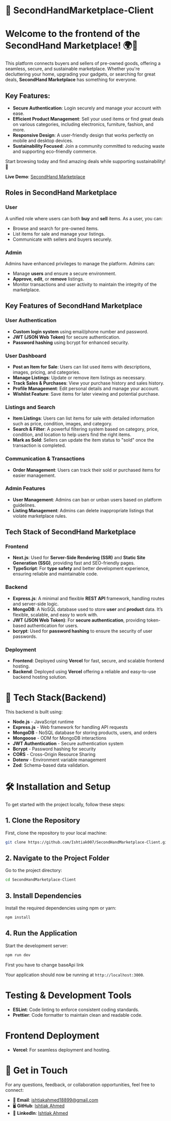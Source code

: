 # 🛒 SecondHandMarketplace-Client

# Welcome to the frontend of the **SecondHand Marketplace**! 🌍💼

This platform connects buyers and sellers of pre-owned goods, offering a seamless, secure, and sustainable marketplace. Whether you're decluttering your home, upgrading your gadgets, or searching for great deals, **SecondHand Marketplace** has something for everyone.

## Key Features:

- **Secure Authentication**: Login securely and manage your account with ease.
- **Efficient Product Management**: Sell your used items or find great deals on various categories, including electronics, furniture, fashion, and more.
- **Responsive Design**: A user-friendly design that works perfectly on mobile and desktop devices.
- **Sustainability Focused**: Join a community committed to reducing waste and supporting eco-friendly commerce.

Start browsing today and find amazing deals while supporting sustainability! 🌱

**Live Demo**: [SecondHand Marketplace]()

## Roles in **SecondHand Marketplace**

### User

A unified role where users can both **buy** and **sell** items. As a user, you can:

- Browse and search for pre-owned items.
- List items for sale and manage your listings.
- Communicate with sellers and buyers securely.

### Admin

Admins have enhanced privileges to manage the platform. Admins can:

- Manage **users** and ensure a secure environment.
- **Approve**, **edit**, or **remove** listings.
- Monitor transactions and user activity to maintain the integrity of the marketplace.

## Key Features of SecondHand Marketplace

### User Authentication

- **Custom login system** using email/phone number and password.
- **JWT (JSON Web Token)** for secure authentication.
- **Password hashing** using bcrypt for enhanced security.

### User Dashboard

- **Post an Item for Sale**: Users can list used items with descriptions, images, pricing, and categories.
- **Manage Listings**: Update or remove item listings as necessary.
- **Track Sales & Purchases**: View your purchase history and sales history.
- **Profile Management**: Edit personal details and manage your account.
- **Wishlist Feature**: Save items for later viewing and potential purchase.

### Listings and Search

- **Item Listings**: Users can list items for sale with detailed information such as price, condition, images, and category.
- **Search & Filter**: A powerful filtering system based on category, price, condition, and location to help users find the right items.
- **Mark as Sold**: Sellers can update the item status to "sold" once the transaction is completed.

### Communication & Transactions

- **Order Management**: Users can track their sold or purchased items for easier management.

### Admin Features

- **User Management**: Admins can ban or unban users based on platform guidelines.
- **Listing Management**: Admins can delete inappropriate listings that violate marketplace rules.

## Tech Stack of SecondHand Marketplace

### **Frontend**

- **Next.js**: Used for **Server-Side Rendering (SSR)** and **Static Site Generation (SSG)**, providing fast and SEO-friendly pages.
- **TypeScript**: For **type safety** and better development experience, ensuring reliable and maintainable code.

### **Backend**

- **Express.js**: A minimal and flexible **REST API** framework, handling routes and server-side logic.
- **MongoDB**: A NoSQL database used to store **user** and **product** data. It’s flexible, scalable, and easy to work with.
- **JWT (JSON Web Token)**: For **secure authentication**, providing token-based authentication for users.
- **bcrypt**: Used for **password hashing** to ensure the security of user passwords.

### **Deployment**

- **Frontend**: Deployed using **Vercel** for fast, secure, and scalable frontend hosting.
- **Backend**: Deployed using **Vercel** offering a reliable and easy-to-use backend hosting solution.

# 🚀 Tech Stack(Backend)

This backend is built using:

- **Node.js** - JavaScript runtime
- **Express.js** - Web framework for handling API requests
- **MongoDB** - NoSQL database for storing products, users, and orders
- **Mongoose** - ODM for MongoDB interactions
- **JWT Authentication** - Secure authentication system
- **Bcrypt** - Password hashing for security
- **CORS** - Cross-Origin Resource Sharing
- **Dotenv** - Environment variable management
- **Zod**: Schema-based data validation.

# 🛠️ Installation and Setup

To get started with the project locally, follow these steps:

## 1. Clone the Repository

First, clone the repository to your local machine:

```bash
git clone https://github.com/Ishtiak007/SecondHandMarketplace-Client.git
```

## 2. Navigate to the Project Folder

Go to the project directory:

```bash
cd SecondHandMarketplace-Client
```

## 3. Install Dependencies

Install the required dependencies using npm or yarn:

```bash
npm install
```

## 4. Run the Application

Start the development server:

```bash
npm run dev
```

First you have to change baseApi link

Your application should now be running at `http://localhost:3000`.

# Testing & Development Tools

- **ESLint**: Code linting to enforce consistent coding standards.
- **Prettier**: Code formatter to maintain clean and readable code.

# Frontend Deployment

- **Vercel**: For seamless deployment and hosting.

# 📩 Get in Touch

For any questions, feedback, or collaboration opportunities, feel free to connect:

- 📧 **Email**: [ishtiakahmed18899@gmail.com](mailto:ishtiakahmed18899@gmail.com)
- 🖥 **GitHub**: [Ishtiak Ahmed](https://github.com/Ishtiak007)
- 💼 **LinkedIn**: [Ishtiak Ahmed](https://www.linkedin.com/in/ishtiak-ahmed-2846722a5/)
